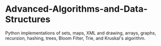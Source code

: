 # Advanced-Algorithms-and-Data-Structures
Python implementations of sets, maps, XML and drawing, arrays, graphs, recursion, hashing, trees, Bloom Filter, Trie, and Kruskal's algorithm. 
